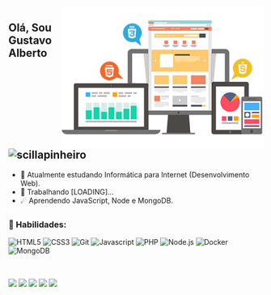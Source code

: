 <img src="front.png" min-width="400px" max-width="400px" width="400px" align="right" alt="Front-End">

 ## Olá, Sou Gustavo Alberto <img src="https://komarev.com/ghpvc/?username=gusalberto" alt="scillapinheiro" />

- 🔭 Atualmente estudando Informática para Internet (Desenvolvimento Web).
- 🌱 Trabalhando [LOADING]...
- ☄ Aprendendo JavaScript, Node e MongoDB.

##
### 🚀 Habilidades:

![HTML5](https://img.shields.io/badge/html5-%23323330.svg?style=for-the-badge&logo=html5&logoColor=E34F26)
![CSS3](https://img.shields.io/badge/css3-%23323330.svg?style=for-the-badge&logo=css3&logoColor=1572B6)
![Git](https://img.shields.io/badge/git-%23323330.svg?style=for-the-badge&logo=git&logoColor=F05033)
![Javascript](https://img.shields.io/badge/JavaScript-323330?style=for-the-badge&logo=javascript&logoColor=F7DF1E)
![PHP](https://img.shields.io/badge/PHP-323330?style=for-the-badge&logo=php&logoColor=5E7DB0)
![Node.js](https://img.shields.io/badge/Node.js-323330?style=for-the-badge&logo=nodedotjs&logoColor=339933)
![Docker](https://img.shields.io/badge/Docker-323330?style=for-the-badge&logo=docker&logoColor=2496ED)
![MongoDB](https://img.shields.io/badge/MongoDB-323330?style=for-the-badge&logo=MongoDB&logoColor=339933)

##
###

<div style="display: inline_block"><br> 
  <a href="https://www.gustavoalberto.com" target="_blank">
  <img src="https://img.shields.io/badge/-Portfolio-1C1C1C?style=for-the-badge&logo=appveyor&logoColor=00FFFF&link=https://www.linkedin.com/in/micheldslive"/></a> 
  <a href="https://www.linkedin.com/in/gustavo-alberto" alt="Linkedin">
  <img src="https://img.shields.io/badge/-Linkedin-1C1C1C?style=for-the-badge&logo=Linkedin&logoColor=00FFFF&link=https://www.linkedin.com/in/gustavo-alberto"/></a> 
  <a href="https://www.instagram.com/gustavopidous/" alt="Instagram">
  <img src="https://img.shields.io/badge/-Instagram-1C1C1C?style=for-the-badge&logo=Instagram&logoColor=00FFFF&link=https://www.instagram.com/micheldslive"/></a>
  <a href = "mailto:gustavoasouzasilva@gmail.com"><img src="https://img.shields.io/badge/-Gmail-%23333?style=for-the-badge&logo=gmail&logoColor=white" target="_blank"></a>
  <a href="https://api.whatsapp.com/send?phone=+5531983508338" target="_blank"><img src="https://img.shields.io/badge/WhatsApp-25D366?style=for-the-badge&logo=whatsapp&logoColor=white"></a>
</div>
